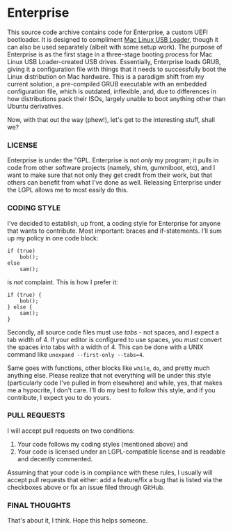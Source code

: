 Enterprise
==========

This source code archive contains code for Enterprise, a custom UEFI bootloader. It is designed to compliment [Mac Linux USB Loader](https://github.com/SevenBits/Mac-Linux-USB-Loader), though it can also be used separately (albeit with some setup work). The purpose of Enterprise is as the first stage in a three-stage booting process for Mac Linux USB Loader-created USB drives. Essentially, Enterprise loads GRUB, giving it a configuration file with things that it needs to successfully boot the Linux distribution on Mac hardware. This is a paradigm shift from my current solution, a pre-compiled GRUB executable with an embedded configuration file, which is outdated, inflexible, and, due to differences in how distributions pack their ISOs, largely unable to boot anything other than Ubuntu derivatives.

Now, with that out the way (phew!), let's get to the interesting stuff, shall we?

### LICENSE ###

Enterprise is under the "GPL. Enterprise is not *only* my program; it pulls in code from other software projects (namely, shim, gummiboot, etc), and I want to make sure that not only they get credit from their work, but that others can benefit from what I've done as well. Releasing Enterprise under the LGPL allows me to most easily do this.

### CODING STYLE ###

I've decided to establish, up front, a coding style for Enterprise for anyone that wants to contribute. Most important: braces and if-statements. I'll sum up my policy in one code block:

    if (true)
        bob();
    else
        sam();

is _not_ complaint. This is how I prefer it:

    if (true) {
        bob();
    } else {
        sam();
    }
    
Secondly, all source code files must use *tabs* - not spaces, and I expect a tab width of 4. If your editor is configured to use spaces, you *must* convert the spaces into tabs with a width of 4. This can be done with a UNIX command like `unexpand --first-only --tabs=4`.

Same goes with functions, other blocks like `while`, `do`, and pretty much anything else. Please realize that not everything will be under this style (particularly code I've pulled in from elsewhere) and while, yes, that makes me a hypocrite, I don't care. I'll do my best to follow this style, and if you contribute, I expect you to do yours.

### PULL REQUESTS ###

I will accept pull requests on two conditions:

1. Your code follows my coding styles (mentioned above) and
2. Your code is licensed under an LGPL-compatible license and is readable and decently commented.

Assuming that your code is in compliance with these rules, I usually will accept pull requests that either: add a feature/fix a bug that is listed via the checkboxes above or fix an issue filed through GitHub.

### FINAL THOUGHTS ###

That's about it, I think. Hope this helps someone.

